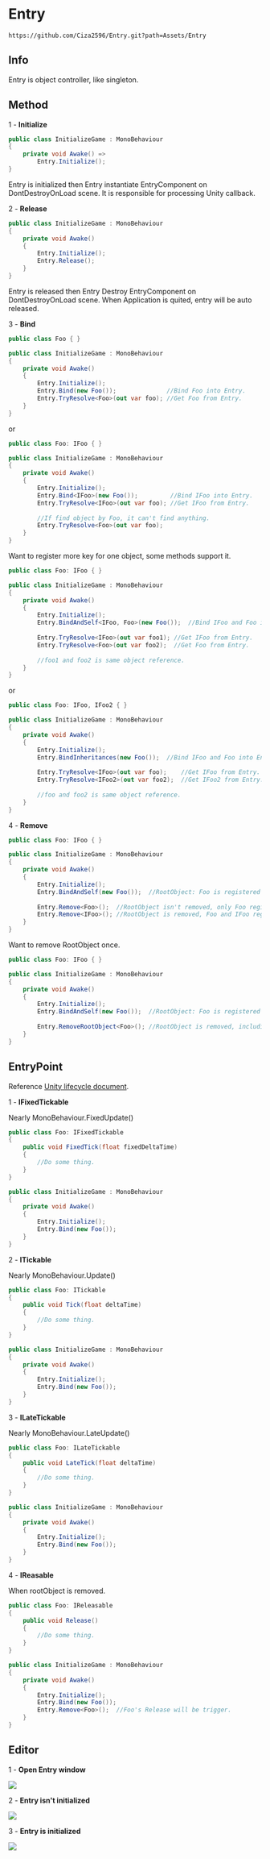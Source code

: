 # Entry
```
https://github.com/Ciza2596/Entry.git?path=Assets/Entry
```

## Info
Entry is object controller, like singleton.


## Method

1 - **Initialize**

```csharp
public class InitializeGame : MonoBehaviour
{
    private void Awake() =>
        Entry.Initialize();
}
```
Entry is initialized then Entry instantiate EntryComponent on DontDestroyOnLoad scene. It is responsible for processing Unity callback.

2 - **Release**
```csharp
public class InitializeGame : MonoBehaviour
{
    private void Awake() 
    {
        Entry.Initialize();
        Entry.Release();
    }
}
```

Entry is released then Entry Destroy EntryComponent on DontDestroyOnLoad scene. When Application is quited, entry will be auto released.

3 - **Bind**
```csharp
public class Foo { }

public class InitializeGame : MonoBehaviour
{
    private void Awake()
    {
        Entry.Initialize();
        Entry.Bind(new Foo());              //Bind Foo into Entry.
        Entry.TryResolve<Foo>(out var foo); //Get Foo from Entry.
    }
}
```
or

```csharp
public class Foo: IFoo { }

public class InitializeGame : MonoBehaviour
{
    private void Awake()
    {
        Entry.Initialize();            
        Entry.Bind<IFoo>(new Foo());         //Bind IFoo into Entry.
        Entry.TryResolve<IFoo>(out var foo); //Get IFoo from Entry.
        
        //If find object by Foo, it can't find anything.
        Entry.TryResolve<Foo>(out var foo);
    }
}
```
Want to register more key for one object, some methods support it.
```csharp
public class Foo: IFoo { }

public class InitializeGame : MonoBehaviour
{
    private void Awake()
    {
        Entry.Initialize();            
        Entry.BindAndSelf<IFoo, Foo>(new Foo());  //Bind IFoo and Foo into Entry.
        
        Entry.TryResolve<IFoo>(out var foo1); //Get IFoo from Entry.
        Entry.TryResolve<Foo>(out var foo2);  //Get Foo from Entry.
        
        //foo1 and foo2 is same object reference.
    }
}
```
or
```csharp
public class Foo: IFoo, IFoo2 { }

public class InitializeGame : MonoBehaviour
{
    private void Awake()
    {
        Entry.Initialize();            
        Entry.BindInheritances(new Foo());  //Bind IFoo and Foo into Entry.
        
        Entry.TryResolve<IFoo>(out var foo);    //Get IFoo from Entry.
        Entry.TryResolve<IFoo2>(out var foo2);  //Get IFoo2 from Entry.
        
        //foo and foo2 is same object reference.
    }
}
```
4 - **Remove**
```csharp
public class Foo: IFoo { }

public class InitializeGame : MonoBehaviour
{
    private void Awake()
    {
        Entry.Initialize();
        Entry.BindAndSelf(new Foo());  //RootObject: Foo is registered two key Foo and IFoo.
        
        Entry.Remove<Foo>();  //RootObject isn't removed, only Foo registered key is removed.
        Entry.Remove<IFoo>(); //RootObject is removed, Foo and IFoo registered keys are removed.
    }
}
```
Want to remove RootObject once.
```csharp
public class Foo: IFoo { }

public class InitializeGame : MonoBehaviour
{
    private void Awake()
    {
        Entry.Initialize();
        Entry.BindAndSelf(new Foo());  //RootObject: Foo is registered two key Foo and IFoo.
        
        Entry.RemoveRootObject<Foo>(); //RootObject is removed, including Foo and IFoo registered key is removed.
    }
}
```


## EntryPoint

Reference [Unity lifecycle document](https://docs.unity.cn/530/Documentation/Manual/ExecutionOrder.html).

1 - **IFixedTickable**

Nearly MonoBehaviour.FixedUpdate()
```csharp
public class Foo: IFixedTickable
{
    public void FixedTick(float fixedDeltaTime)
    {
        //Do some thing.
    }
}

public class InitializeGame : MonoBehaviour
{
    private void Awake()
    {
        Entry.Initialize();
        Entry.Bind(new Foo());
    }
}
```

2 - **ITickable**

Nearly MonoBehaviour.Update()
```csharp
public class Foo: ITickable
{
    public void Tick(float deltaTime)
    {
        //Do some thing.
    }
}

public class InitializeGame : MonoBehaviour
{
    private void Awake()
    {
        Entry.Initialize();
        Entry.Bind(new Foo());
    }
}
```

3 - **ILateTickable**

Nearly MonoBehaviour.LateUpdate()
```csharp
public class Foo: ILateTickable
{
    public void LateTick(float deltaTime)
    {
        //Do some thing.
    }
}

public class InitializeGame : MonoBehaviour
{
    private void Awake()
    {
        Entry.Initialize();
        Entry.Bind(new Foo());
    }
}
```

4 - **IReasable**

When rootObject is removed.
```csharp
public class Foo: IReleasable
{
    public void Release()
    {
        //Do some thing.
    }
}

public class InitializeGame : MonoBehaviour
{
    private void Awake()
    {
        Entry.Initialize();
        Entry.Bind(new Foo());
        Entry.Remove<Foo>();  //Foo's Release will be trigger.
    }
}
```


## Editor
1 - **Open Entry window**

<img src="Document/Image/EntryWindowPath.png?"/>

2 - **Entry isn't initialized**
          
<img src="Document/Image/EntryWindowIsntInitialized.png?"/>

3 - **Entry is initialized**

<img src="Document/Image/EntryWindowIsInitialized.png?"/>

